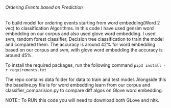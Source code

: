 ###### Ordering Events based on Prediction

To build model for ordering events starting from word embedding(Word 2 vec) to classification Algorithms.
In this code I have used gensim word embedding on our corpus and also used glove word embedding. I used svm,
random forest classifier, Decision tree classification to train the model and compared them. The accuracy is around 42%
for word embedding based on our corpus and svm, with glove word embedding the accuracy is around 45%.

To install the required packages, run the following command
`pip3 install -r requirements.txt`

The repo contains data folder for data to train and test model. Alongside this the baseline.py file is for word embedding
learn from our corpus and classifier_comparision.py to compare diff algos on Glove word embedding.

NOTE:: To RUN this code you will need to download both GLove and nltk.
